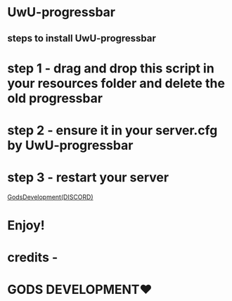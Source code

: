 # UwU-progressbar

## steps to install UwU-progressbar

 # step 1 - drag and drop this script in your resources folder and delete the old progressbar

 # step 2 - ensure it in your server.cfg by UwU-progressbar
 
 # step 3 - restart your server 

<p><a href="https://discord.gg/V6PD44awSR">GodsDevelopment(DISCORD)</a></p>

# Enjoy!

# credits -

# GODS DEVELOPMENT❤️
